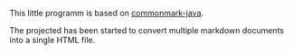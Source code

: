 
This little programm is based on [commonmark-java](https://github.com/atlassian/commonmark-java).

The projected has been started to convert multiple markdown documents into a single HTML file.
